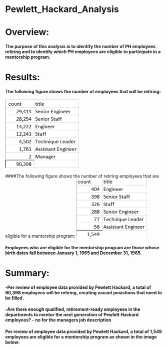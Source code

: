 # Pewlett_Hackard_Analysis

# Overview: 
#### The purpose of this analysis is to identify the number of PH employees retiring and to identify which PH employees are eligible to participate in a mentorship program.
# Results: 
#### The following figure shows the number of employees that will be retiring:
![Retiring_employees_count.PNG](Data/Retiring_employees_count.PNG)

####The following figure shows the number of retiring employees that are eligible for a mentorship program:
![Mentorship_eligible_count.PNG](Data/Mentorship_eligible_count.PNG)
#### Employees who are eligible for the mentorship program are those whose birth dates fall between January 1, 1965 and December 31, 1965. 
# Summary: 
#### -Per review of employee data provided by Pewlett Hackard, a total of 90,398 employees will be retiring, creating vacant posistions that need to be filled. 
#### -Are there enough qualified, retirement-ready employees in the departments to mentor the next generation of Pewlett Hackard employees? - no for the managers job description
#### Per review of employee data provided by Pewlett Hackard, a total of 1,549 employees are eligible for a mentorship program as shown in the image below:






